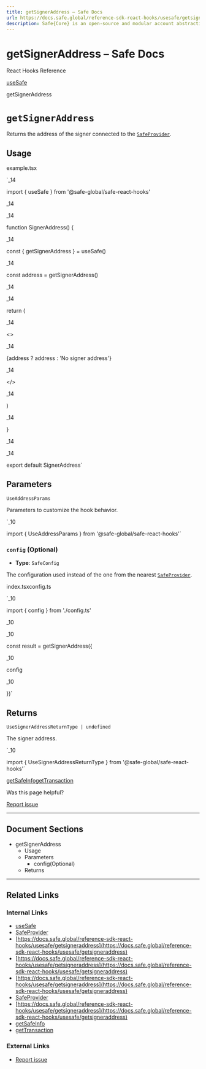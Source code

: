 ```yaml
---
title: getSignerAddress – Safe Docs
url: https://docs.safe.global/reference-sdk-react-hooks/usesafe/getsigneraddress
description: Safe{Core} is an open-source and modular account abstraction stack. Learn about its features and how to use it.
---
```


# getSignerAddress – Safe Docs

React Hooks Reference

[useSafe](/reference-sdk-react-hooks/usesafe)

getSignerAddress

# `getSignerAddress`

Returns the address of the signer connected to the [`SafeProvider`](/reference-sdk-react-hooks/safeprovider).

## Usage



example.tsx

`_14

import { useSafe } from '@safe-global/safe-react-hooks'

_14

_14

function SignerAddress() {

_14

const { getSignerAddress } = useSafe()

_14

const address = getSignerAddress()

_14

_14

return (

_14

<>

_14

{address ? address : 'No signer address'}

_14

</>

_14

)

_14

}

_14

_14

export default SignerAddress`

## Parameters

`UseAddressParams`

Parameters to customize the hook behavior.

`_10

import { UseAddressParams } from '@safe-global/safe-react-hooks'`

### `config` (Optional)

- **Type**: `SafeConfig`

The configuration used instead of the one from the nearest [`SafeProvider`](/reference-sdk-react-hooks/safeprovider).



index.tsxconfig.ts

`_10

import { config } from './config.ts'

_10

_10

const result = getSignerAddress({

_10

config

_10

})`

## Returns

`UseSignerAddressReturnType | undefined`

The signer address.

`_10

import { UseSignerAddressReturnType } from '@safe-global/safe-react-hooks'`

[getSafeInfo](/reference-sdk-react-hooks/usesafe/getsafeinfo "getSafeInfo")[getTransaction](/reference-sdk-react-hooks/usesafe/gettransaction "getTransaction")

Was this page helpful?

[Report issue](https://github.com/safe-global/safe-docs/issues/new?assignees=&labels=nextra-feedback&projects=&template=nextra-feedback.yml&title=%5BFeedback%5D+)

---

## Document Sections

- getSignerAddress
  - Usage
  - Parameters
    - config(Optional)
  - Returns

---

## Related Links

### Internal Links

- [useSafe](https://docs.safe.global/reference-sdk-react-hooks/usesafe)
- [SafeProvider](https://docs.safe.global/reference-sdk-react-hooks/safeprovider)
- [https://docs.safe.global/reference-sdk-react-hooks/usesafe/getsigneraddress](https://docs.safe.global/reference-sdk-react-hooks/usesafe/getsigneraddress)
- [https://docs.safe.global/reference-sdk-react-hooks/usesafe/getsigneraddress](https://docs.safe.global/reference-sdk-react-hooks/usesafe/getsigneraddress)
- [https://docs.safe.global/reference-sdk-react-hooks/usesafe/getsigneraddress](https://docs.safe.global/reference-sdk-react-hooks/usesafe/getsigneraddress)
- [SafeProvider](https://docs.safe.global/reference-sdk-react-hooks/safeprovider)
- [https://docs.safe.global/reference-sdk-react-hooks/usesafe/getsigneraddress](https://docs.safe.global/reference-sdk-react-hooks/usesafe/getsigneraddress)
- [getSafeInfo](https://docs.safe.global/reference-sdk-react-hooks/usesafe/getsafeinfo)
- [getTransaction](https://docs.safe.global/reference-sdk-react-hooks/usesafe/gettransaction)

### External Links

- [Report issue](https://github.com/safe-global/safe-docs/issues/new?assignees=&labels=nextra-feedback&projects=&template=nextra-feedback.yml&title=%5BFeedback%5D+)
